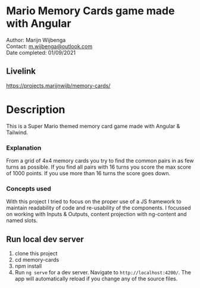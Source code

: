 # Mario Memory Cards game made with Angular

Author: Marijn Wijbenga  
Contact: m.wijbenga@outlook.com  
Date completed: 01/09/2021

## Livelink

https://projects.marijnwijb/memory-cards/

# Description

This is a Super Mario themed memory card game made with Angular & Tailwind.

### Explanation
From a grid of 4x4 memory cards you try to find the common pairs in as few turns
as possible. If you find all pairs with 16 turns you score the max score of 1000 points.  If you use more than 16 turns the score goes down. 

### Concepts used
With this project I tried to focus on the proper use of a JS framework to maintain readability of code and re-usability of the components.
I focussed on working with Inputs & Outputs, content projection with ng-content and named slots.


## Run local dev server
1. clone this project  
2. cd memory-cards
3. npm install   
4. Run `ng serve` for a dev server. Navigate to `http://localhost:4200/`. 
The app will automatically reload if you change any of the source files.
